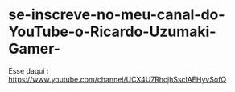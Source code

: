 # se-inscreve-no-meu-canal-do-YouTube-o-Ricardo-Uzumaki-Gamer-
Esse daqui : https://www.youtube.com/channel/UCX4U7RhcjhSsclAEHyvSofQ
